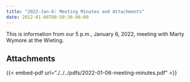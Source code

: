 ```yaml
---
title: "2022-Jan-6: Meeting Minutes and Attachments"
date: 2022-01-06T08:50:36-06:00
---
```

This is information from our 5 p.m., January 6, 2022, meeting with Marty Wymore at the Wieting.
 
## Attachments

{{< embed-pdf url="./../../pdfs/2022-01-06-meeting-minutes.pdf" >}}
